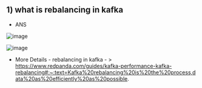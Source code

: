 ## 1) what is rebalancing in kafka

* ANS

![image](https://github.com/user-attachments/assets/c0afc021-6aa4-4b4c-89b2-775b0a6e8360)

![image](https://github.com/user-attachments/assets/5ccd637d-54b8-478b-a174-67bfe4946b43)

* More Details - rebalancing in kafka - > https://www.redpanda.com/guides/kafka-performance-kafka-rebalancing#:~:text=Kafka%20rebalancing%20is%20the%20process,data%20as%20efficiently%20as%20possible.
